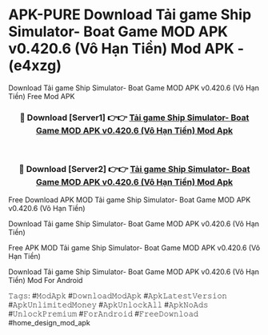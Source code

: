 # APK-PURE Download Tải game Ship Simulator- Boat Game MOD APK v0.420.6 (Vô Hạn Tiền) Mod APK - (e4xzg)
Download Tải game Ship Simulator- Boat Game MOD APK v0.420.6 (Vô Hạn Tiền) Free Mod APK

<div align="center">
<h3>🔴 Download [Server1] 👉👉 <a href="https://apk-comot.site?title=Tải_game_Ship_Simulator-_Boat_Game_MOD_APK_v0.420.6_(Vô_Hạn_Tiền)">Tải game Ship Simulator- Boat Game MOD APK v0.420.6 (Vô Hạn Tiền) Mod Apk</a></h3><br>

<h3>🔴 Download [Server2] 👉👉 <a href="https://apk-comot.site?title=Tải_game_Ship_Simulator-_Boat_Game_MOD_APK_v0.420.6_(Vô_Hạn_Tiền)">Tải game Ship Simulator- Boat Game MOD APK v0.420.6 (Vô Hạn Tiền) Mod Apk</a></h3>
</div>


Free Download APK MOD Tải game Ship Simulator- Boat Game MOD APK v0.420.6 (Vô Hạn Tiền)

Download Tải game Ship Simulator- Boat Game MOD APK v0.420.6 (Vô Hạn Tiền) 

Free APK MOD Tải game Ship Simulator- Boat Game MOD APK v0.420.6 (Vô Hạn Tiền) 

Download Tải game Ship Simulator- Boat Game MOD APK v0.420.6 (Vô Hạn Tiền) Mod For Android

𝚃𝚊𝚐𝚜: #𝙼𝚘𝚍𝙰𝚙𝚔 #𝙳𝚘𝚠𝚗𝚕𝚘𝚊𝚍𝙼𝚘𝚍𝙰𝚙𝚔 #𝙰𝚙𝚔𝙻𝚊𝚝𝚎𝚜𝚝𝚅𝚎𝚛𝚜𝚒𝚘𝚗 #𝙰𝚙𝚔𝚄𝚗𝚕𝚒𝚖𝚒𝚝𝚎𝚍𝙼𝚘𝚗𝚎𝚢 #𝙰𝚙𝚔𝚄𝚗𝚕𝚘𝚌𝚔𝙰𝚕𝚕 #𝙰𝚙𝚔𝙽𝚘𝙰𝚍𝚜 #𝚄𝚗𝚕𝚘𝚌𝚔𝙿𝚛𝚎𝚖𝚒𝚞𝚖 #𝙵𝚘𝚛𝙰𝚗𝚍𝚛𝚘𝚒𝚍 #𝙵𝚛𝚎𝚎𝙳𝚘𝚠𝚗𝚕𝚘𝚊𝚍 #home_design_mod_apk